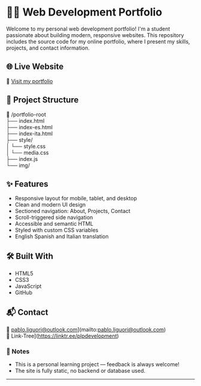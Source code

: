 # 🧑‍💻 Web Development Portfolio

Welcome to my personal web development portfolio! I'm a student passionate about building modern, responsive websites. This repository includes the source code for my online portfolio, where I present my skills, projects, and contact information.

## 🌐 Live Website

🔗 [Visit my portfolio](https://yourusername.github.io/your-portfolio-repo)  

## 📁 Project Structure

📁 /portfolio-root <br>
├── index.html <br> 
├── index-es.html <br>
├── index-ita.html <br>
├── style/ <br>
│ └── style.css <br>
│ └── media.css <br>
├── index.js <br>
└── img/ <br>

## ✨ Features

- Responsive layout for mobile, tablet, and desktop
- Clean and modern UI design
- Sectioned navigation: About, Projects, Contact
- Scroll-triggered side navigation
- Accessible and semantic HTML
- Styled with custom CSS variables
- English Spanish and Italian translation

## 🛠️ Built With

- HTML5
- CSS3
- JavaScript
- GitHub

## 📬 Contact

📧 pablo.liguori@outlook.com](mailto:pablo.liguori@outlook.com)  
📱 Link-Tree](https://linktr.ee/plpdevelopment)

### 📌 Notes

- This is a personal learning project — feedback is always welcome!
- The site is fully static, no backend or database used.

---
